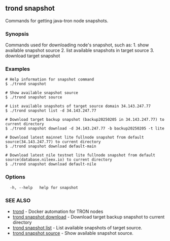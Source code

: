 ## trond snapshot

Commands for getting java-tron node snapshots.

### Synopsis

Commands used for downloading node's snapshot, such as:
	1. show available snapshot source
	2. list available snapshots in target source
	3. download target snapshot


### Examples

```
# Help information for snapshot command
$ ./trond snapshot

# Show available snapshot source
$ ./trond snapshot source

# List available snapshots of target source domain 34.143.247.77
$ ./trond snapshot list -d 34.143.247.77

# Download target backup snapshot (backup20250205 in 34.143.247.77) to current directory
$ ./trond snapshot download -d 34.143.247.77 -b backup20250205 -t lite

# Download latest mainnet lite fullnode snapshot from default source(34.143.247.77) to current directory
$ ./trond snapshot download default-main

# Download latest nile testnet lite fullnode snapshot from default source(database.nileex.io) to current directory
$ ./trond snapshot download default-nile

```

### Options

```
  -h, --help   help for snapshot
```

### SEE ALSO

* [trond](trond.md)	 - Docker automation for TRON nodes
* [trond snapshot download](trond_snapshot_download.md)	 - Download target backup snapshot to current directory
* [trond snapshot list](trond_snapshot_list.md)	 - List available snapshots of target source.
* [trond snapshot source](trond_snapshot_source.md)	 - Show available snapshot source.

